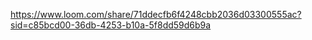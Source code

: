 https://www.loom.com/share/71ddecfb6f4248cbb2036d03300555ac?sid=c85bcd00-36db-4253-b10a-5f8dd59d6b9a
